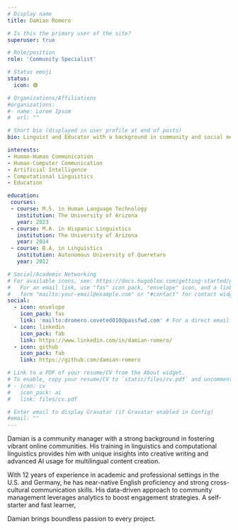 ```yaml
---
# Display name
title: Damian Romero

# Is this the primary user of the site?
superuser: true

# Role/position
role: 'Community Specialist'

# Status emoji
status:
  icon: 🟢

# Organizations/Affiliations
#organizations:
#- name: Lorem Ipsum
#  url: ""

# Short bio (displayed in user profile at end of posts)
bio: Linguist and Educator with a background in community and social media management.

interests:
- Human-Human Communication
- Human-Computer Communication
- Artificial Intelligence
- Computational Linguistics
- Education

education:
 courses:
 - course: M.S. in Human Language Technology
   institution: The University of Arizona
   year: 2023
 - course: M.A. in Hispanic Linguistics
   institution: The University of Arizona
   year: 2014
 - course: B.A. in Linguistics
   institution: Autonomous University of Queretaro
   year: 2012

# Social/Academic Networking
# For available icons, see: https://docs.hugoblox.com/getting-started/page-builder/#icons
#   For an email link, use "fas" icon pack, "envelope" icon, and a link in the
#   form "mailto:your-email@example.com" or "#contact" for contact widget.
social:
  - icon: envelope
    icon_pack: fas
    link: 'mailto:dromero.coveted010@passfwd.com' # For a direct email link, use "mailto:test@example.org".
  - icon: linkedin
    icon_pack: fab
    link: https://www.linkedin.com/in/damian-romero/
  - icon: github
    icon_pack: fab
    link: https://github.com/damian-romero

# Link to a PDF of your resume/CV from the About widget.
# To enable, copy your resume/CV to `static/files/cv.pdf` and uncomment the lines below.
# - icon: cv
#   icon_pack: ai
#   link: files/cv.pdf

# Enter email to display Gravatar (if Gravatar enabled in Config)
#email: ""
---
```


Damian is a community manager with a strong background in fostering vibrant online communities. His training in linguistics and computational linguistics provides him with unique insights into creative writing and advanced AI usage for multilingual content creation.

With 12 years of experience in academic and professional settings in the U.S. and Germany, he has near-native English proficiency and strong cross-cultural communication skills. His data-driven approach to community management leverages analytics to boost engagement strategies. A self-starter and fast learner,

Damian brings boundless passion to every project.

<!-- {{< icon name="download" pack="fas" >}} {{< staticref "uploads/resume.pdf" "newtab" >}}Download{{< /staticref >}} my resumé as a PDF. -->
